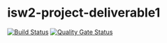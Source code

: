 # isw2-project-deliverable1
[![Build Status](https://travis-ci.com/francesco1997/isw2-project-deliverable1.svg?branch=master)](https://travis-ci.com/francesco1997/isw2-project-deliverable1)
[![Quality Gate Status](https://sonarcloud.io/api/project_badges/measure?project=francesco1997_isw2-project-deliverable1&metric=alert_status)](https://sonarcloud.io/dashboard?id=francesco1997_isw2-project-deliverable1)